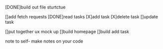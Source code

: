 [DONE]build out file sturtctue

[]add fetch requests
[DONE]read tasks
[X]add task
[X]delete task
[]update task

[]put together ux mock up
[]build homepage
[]build add task

note to self- make notes on your code
